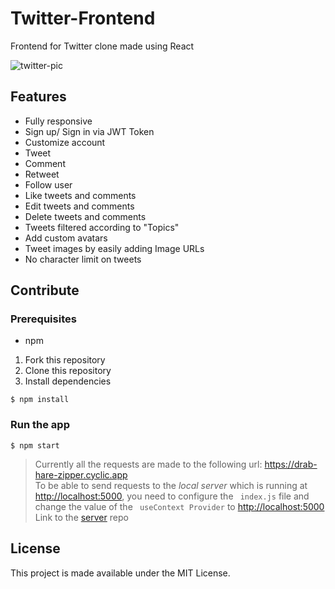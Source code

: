 # Twitter-Frontend

Frontend for Twitter clone made using React

![twitter-pic](twitter-pic.png)

## Features

- Fully responsive
- Sign up/ Sign in via JWT Token
- Customize account
- Tweet
- Comment
- Retweet
- Follow user
- Like tweets and comments
- Edit tweets and comments
- Delete tweets and comments
- Tweets filtered according to "Topics"
- Add custom avatars
- Tweet images by easily adding Image URLs
- No character limit on tweets

## Contribute

### Prerequisites

- npm

1. Fork this repository
2. Clone this repository
3. Install dependencies

```
$ npm install
```

### Run the app

```
$ npm start
```

> Currently all the requests are made to the following url: <https://drab-hare-zipper.cyclic.app><br/>
> To be able to send requests to the _local server_ which is running at <http://localhost:5000>, you need to configure the ` index.js` file and change the value of the ` useContext Provider` to <http://localhost:5000><br/>
> Link to the [server](https://github.com/kVarunkk/Twitter-Backend) repo

## License

This project is made available under the MIT License.
